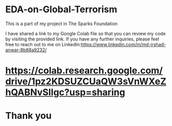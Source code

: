 # EDA-on-Global-Terrorism
This is a part of my project in The Sparks Foundation

I have shared a link to my Google Colab file so that you can review my code by visiting the provided link. If you have any further inquiries, please feel free to reach out to me on LinkedIn:https://www.linkedin.com/in/md-irshad-anwar-8b88a9232/

# https://colab.research.google.com/drive/1pz2KDSUZCUaQW3sVnWXeZhQABNvSlIgc?usp=sharing

# Thank you 
